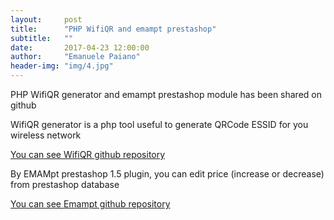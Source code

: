 ```yaml
---
layout:     post
title:      "PHP WifiQR and emampt prestashop"
subtitle:   ""
date:       2017-04-23 12:00:00
author:     "Emanuele Paiano"
header-img: "img/4.jpg"
---
```


<p>PHP WifiQR generator and emampt prestashop module has been shared on github</p>

<p>WifiQR generator is a php tool useful to generate QRCode ESSID for you wireless network</p>

<p><a href="https://github.com/emanuelepaiano/wifiqr">You can see WifiQR github repository</a></p>

<p>By EMAMpt prestashop 1.5 plugin, you can edit price (increase or decrease) from prestashop database</p>

<p><a href="https://github.com/emanuelepaiano/emampt">You can see Emampt github repository</a></p>



